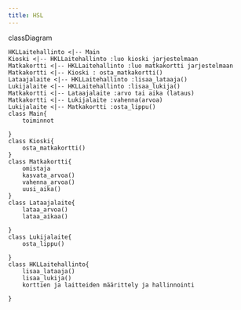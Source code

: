 ```yaml
---
title: HSL
---
```

classDiagram
    
    HKLLaitehallinto <|-- Main  
    Kioski <|-- HKLLaitehallinto :luo kioski jarjestelmaan
    Matkakortti <|-- HKLLaitehallinto :luo matkakortti jarjestelmaan
    Matkakortti <|-- Kioski : osta_matkakortti()
    Lataajalaite <|-- HKLLaitehallinto :lisaa_lataaja()
    Lukijalaite <|-- HKLLaitehallinto :lisaa_lukija()
    Matkakortti <|-- Lataajalaite :arvo tai aika (lataus)
    Matkakortti <|-- Lukijalaite :vahenna(arvoa)
    Lukijalaite <|-- Matkakortti :osta_lippu()
    class Main{
        toiminnot
    
    }
    class Kioski{
        osta_matkakortti()
    }
    class Matkakortti{
        omistaja
        kasvata_arvoa()
        vahenna_arvoa()
        uusi_aika()
    }
    class Lataajalaite{
        lataa_arvoa()
        lataa_aikaa()

    }
    class Lukijalaite{
        osta_lippu()

    }
    class HKLLaitehallinto{
        lisaa_lataaja()
        lisaa_lukija()
        korttien ja laitteiden määrittely ja hallinnointi

    }

